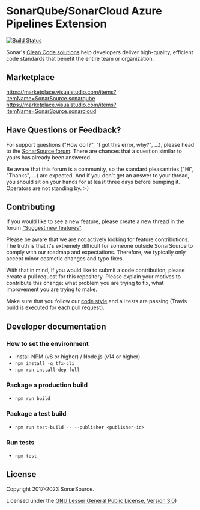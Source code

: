 # SonarQube/SonarCloud Azure Pipelines Extension

[![Build Status](https://dev.azure.com/sonarsource/DotNetTeam%20Project/_apis/build/status%2FSonarSource.sonar-scanner-vsts?branchName=master)](https://dev.azure.com/sonarsource/DotNetTeam%20Project/_build/latest?definitionId=126&branchName=master)

Sonar's [Clean Code solutions](https://www.sonarsource.com/solutions/clean-code/?utm_medium=referral&utm_source=github&utm_campaign=clean-code&utm_content=sonar-scanner-vsts) help developers deliver high-quality, efficient code standards that benefit the entire team or organization.

## Marketplace

https://marketplace.visualstudio.com/items?itemName=SonarSource.sonarqube
https://marketplace.visualstudio.com/items?itemName=SonarSource.sonarcloud

## Have Questions or Feedback?

For support questions ("How do I?", "I got this error, why?", ...), please head to the [SonarSource forum](https://community.sonarsource.com/c/help). There are chances that a question similar to yours has already been answered.

Be aware that this forum is a community, so the standard pleasantries ("Hi", "Thanks", ...) are expected. And if you don't get an answer to your thread, you should sit on your hands for at least three days before bumping it. Operators are not standing by. :-)

## Contributing

If you would like to see a new feature, please create a new thread in the forum ["Suggest new features"](https://community.sonarsource.com/c/suggestions/features).

Please be aware that we are not actively looking for feature contributions. The truth is that it's extremely difficult for someone outside SonarSource to comply with our roadmap and expectations. Therefore, we typically only accept minor cosmetic changes and typo fixes.

With that in mind, if you would like to submit a code contribution, please create a pull request for this repository. Please explain your motives to contribute this change: what problem you are trying to fix, what improvement you are trying to make.

Make sure that you follow our [code style](https://github.com/SonarSource/sonar-developer-toolset#code-style) and all tests are passing (Travis build is executed for each pull request).

## Developer documentation

### How to set the environment

- Install NPM (v8 or higher) / Node.js (v14 or higher)
- `npm install -g tfx-cli`
- `npm run install-dep-full`

### Package a production build

- `npm run build`

### Package a test build

- `npm run test-build -- --publisher <publisher-id>`

### Run tests

- `npm test`

## License

Copyright 2017-2023 SonarSource.

Licensed under the [GNU Lesser General Public License, Version 3.0](http://www.gnu.org/licenses/lgpl.txt))
